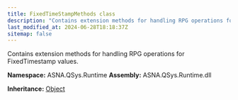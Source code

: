 ```yaml
---
title: FixedTimeStampMethods class
description: "Contains extension methods for handling RPG operations for FixedTimestamp values. "
last_modified_at: 2024-06-28T18:18:37Z
sitemap: false
---
```


Contains extension methods for handling RPG operations for FixedTimestamp values.

**Namespace:** ASNA.QSys.Runtime
**Assembly:** ASNA.QSys.Runtime.dll

**Inheritance:** [Object](https://docs.microsoft.com/en-us/dotnet/api/system.object)
<br>
<br>
